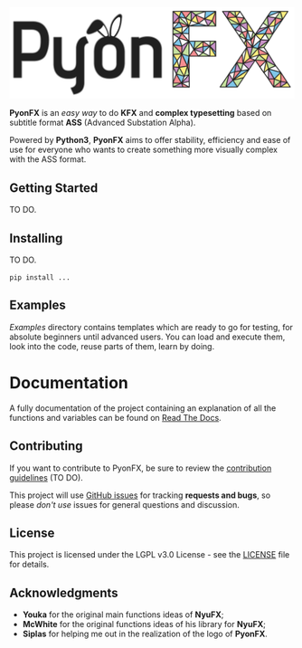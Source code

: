 <p align="center">
	<img src="/docs/source/_static/PyonFX Logo.png" alt="PyonFX Logo"/>
</p>

**PyonFX** is an *easy way* to do **KFX** and **complex typesetting** based on subtitle format **ASS** (Advanced Substation Alpha).

Powered by **Python3**, **PyonFX** aims to offer stability, efficiency and ease of use 
for everyone who wants to create something more visually complex with the ASS format.

## Getting Started

TO DO.

## Installing

TO DO.

```
pip install ...
```

## Examples

*Examples* directory contains templates which are ready to go for testing, for absolute beginners until advanced users. You can load and execute them, look into the code, reuse parts of them, learn by doing.

# Documentation

A fully documentation of the project containing an explanation of all the functions and variables can be found on [Read The Docs](https://pyonfx.readthedocs.io/en/latest/).

## Contributing

If you want to contribute to PyonFX, be sure to review the [contribution
guidelines](CONTRIBUTING.md) (TO DO).

This project will use [GitHub issues](link_to_project_issues) for
tracking **requests and bugs**, so please *don't use* issues for general questions and discussion.

## License

This project is licensed under the LGPL v3.0 License - see the [LICENSE](LICENSE) file for details.

## Acknowledgments

* **Youka** for the original main functions ideas of **NyuFX**;
* **McWhite** for the original functions ideas of his library for **NyuFX**;
* **Siplas** for helping me out in the realization of the logo of **PyonFX**.
